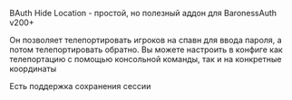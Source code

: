 BAuth Hide Location - простой, но полезный аддон для BaronessAuth v200+

Он позволяет телепортировать игроков на спавн для ввода пароля, а потом телепортировать обратно.
Вы можете настроить в конфиге как телепортацию с помощью консольной команды, так и на конкретные координаты

Есть поддержка сохранения сессии
